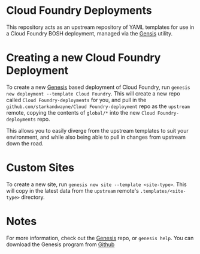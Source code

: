 Cloud Foundry Deployments
======================================

This repository acts as an upstream repository of YAML templates for use
in a Cloud Foundry BOSH deployment, managed via the [Gensis][1] utility.

Creating a new Cloud Foundry Deployment
======================================

To create a new [Genesis][1] based deployment of Cloud Foundry, run
`genesis new deployment --template Cloud Foundry`. This will create a new repo
called `Cloud Foundry-deployments` for you, and pull in the
`github.com/starkandwayne/Cloud Foundry-deployment` repo as the `upstream` remote,
copying the contents of `global/*` into the new `Cloud Foundry-deployments` repo.

This allows you to easily diverge from the upstream templates to suit your
environment, and while also being able to pull in changes from upstream down
the road.

Custom Sites
======================================

To create a new site, run `genesis new site --template <site-type>`. This
will copy in the latest data from the `upstream` remote's `.templates/<site-type>`
directory.

Notes
======================================

For more information, check out the [Genesis][1] repo, or `genesis help`.
You can download the Genesis program from [Github][1]

[1]: https://github.com/starkandwayne/genesis
